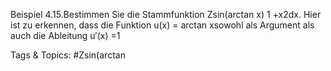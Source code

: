 Beispiel 4.15.Bestimmen Sie die Stammfunktion
Zsin(arctan x)
1 +x2dx.
Hier ist zu erkennen, dass die Funktion u(x) = arctan xsowohl als Argument als auch die Ableitung
u′(x) =1

   Tags & Topics:
   #Zsin(arctan